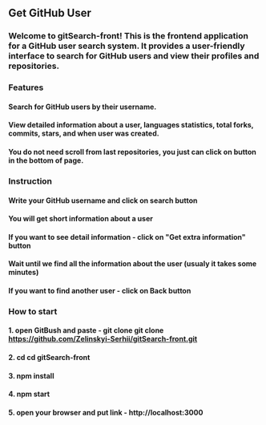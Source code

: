 ## Get GitHub User

### Welcome to gitSearch-front! This is the frontend application for a GitHub user search system. It provides a user-friendly interface to search for GitHub users and view their profiles and repositories.

### Features
#### Search for GitHub users by their username.
#### View detailed information about a user, languages statistics, total forks, commits, stars, and when user was created.
#### You do not need scroll from last repositories, you just can click on button in the bottom of page.

### Instruction

#### Write your GitHub username and click on search button
#### You will get short information about a user
#### If you want to see detail information - click on "Get extra information" button
#### Wait until we find all the information about the user (usualy it takes some minutes)
#### If you want to find another user - click on Back button

### How to start

#### 1. open GitBush and paste - git clone git clone https://github.com/Zelinskyi-Serhii/gitSearch-front.git
#### 2. cd cd gitSearch-front
#### 3. npm install
#### 4. npm start
#### 5. open your browser and put link - http://localhost:3000
